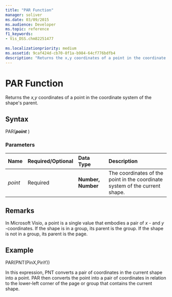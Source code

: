 ```yaml
---
title: "PAR Function"
manager: soliver
ms.date: 03/09/2015
ms.audience: Developer
ms.topic: reference
f1_keywords:
- Vis_DSS.chm82251477
 
ms.localizationpriority: medium
ms.assetid: 9caf424d-cb70-8f1a-b984-64cf776bdfb4
description: "Returns the x,y coordinates of a point in the coordinate system of the shape's parent."
---
```


# PAR Function

Returns the  _x,y_ coordinates of a point in the coordinate system of the shape's parent.
  
## Syntax

PAR(***point*** )
  
### Parameters

|**Name**|**Required/Optional**|**Data Type**|**Description**|
|:-----|:-----|:-----|:-----|
| _point_ <br/> |Required  <br/> |**Number, Number** <br/> |The coordinates of the point in the coordinate system of the current shape. |

## Remarks

In Microsoft Visio, a point is a single value that embodies a pair of *x* - and *y* -coordinates. If the shape is in a group, its parent is the group. If the shape is not in a group, its parent is the page.
  
## Example

PAR(PNT(PinX,PinY))
  
In this expression, PNT converts a pair of coordinates in the current shape into a point. PAR then converts the point into a pair of coordinates in relation to the lower-left corner of the page or group that contains the current shape.
  